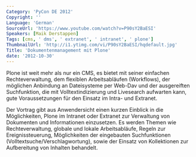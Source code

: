 ```yaml
---
Category: 'PyCon DE 2012'
Copyright: ''
Language: 'German'
SourceUrl: 'https://www.youtube.com/watch?v=P90sY2BaESI'
Speakers: [Maik Derstappen]
Tags: [cms, ' dms', ' extranet', ' intranet', ' plone']
ThumbnailUrl: 'http://i1.ytimg.com/vi/P90sY2BaESI/hqdefault.jpg'
Title: 'Dokumentenmanagement mit Plone'
date: '2012-10-30'
---
```

Plone ist weit mehr als nur ein CMS, es bietet mit seiner einfachen
Rechteverwaltung, dem flexiblen Arbeitsabläufen (Workflows), der möglichen
Anbindung an Dateisysteme per Web-Dav und der ausgereiften Suchfunktion, die
mit Volltextindizierung und Livesearch aufwarten kann, gute Voraussetzungen
für den Einsatz im Intra- und Extranet.

Der Vortrag gibt aus Anwendersicht einen kurzen Einblick in die Möglichkeiten,
Plone im Intranet oder Extranet zur Verwaltung von Dokumenten und
Informationen einzusetzen. Es werden Themen wie Rechteverwaltung, globale und
lokale Arbeitsabläufe, Regeln zur Ereignissteuerung, Möglichkeiten der
eingebauten Suchfunktionen (Volltextsuche/Verschlagwortung), sowie der Einsatz
von Kollektionen zur Aufbereitung von Inhalten behandelt.

